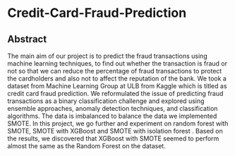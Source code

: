 # Credit-Card-Fraud-Prediction
## Abstract
The main aim of our project is to predict the fraud transactions using machine learning techniques, to find out whether the transaction is fraud or not so that we can reduce the percentage of fraud transactions to protect the cardholders and also not to affect the reputation of the bank. We took a dataset from Machine Learning Group at ULB from Kaggle which is titled as credit card fraud prediction. We reformulated the issue of predicting fraud transactions as a binary classification challenge and explored using ensemble approaches, anomaly detection techniques, and classification algorithms. The data is imbalanced to balance the data we implemented SMOTE. In this project, we go further and experiment on random forest with SMOTE, SMOTE with XGBoost and SMOTE with isolation forest . Based on the results, we discovered that XGBoost with SMOTE seemed to perform almost the same as the Random Forest on the dataset.
